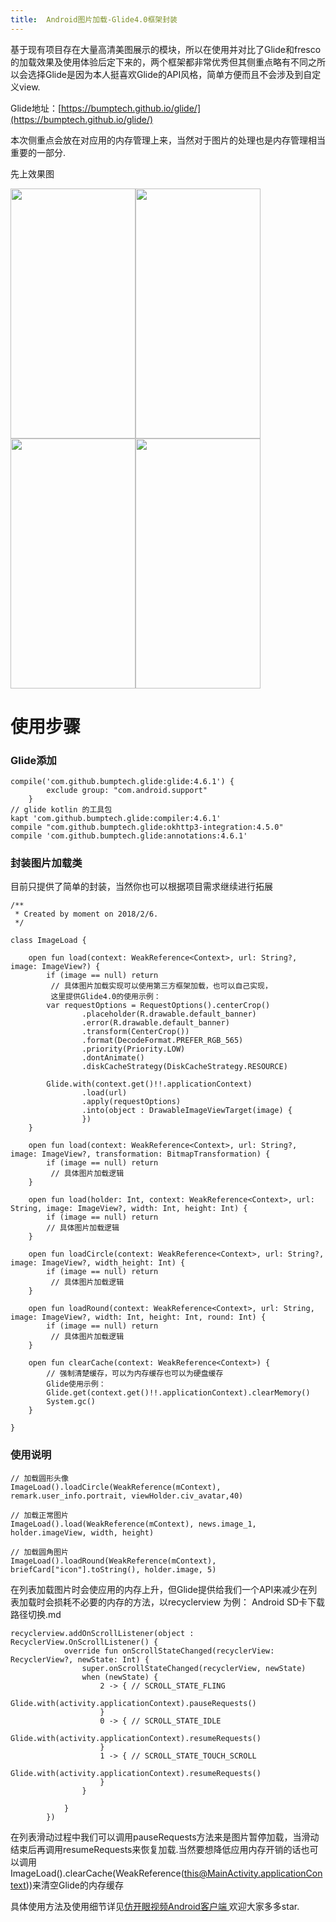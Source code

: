 ```yaml
---
title:	Android图片加载-Glide4.0框架封装
---
```

基于现有项目存在大量高清美图展示的模块，所以在使用并对比了Glide和fresco的加载效果及使用体验后定下来的，两个框架都非常优秀但其侧重点略有不同之所以会选择Glide是因为本人挺喜欢Glide的API风格，简单方便而且不会涉及到自定义view.

Glide地址：[https://bumptech.github.io/glide/](https://bumptech.github.io/glide/)

本次侧重点会放在对应用的内存管理上来，当然对于图片的处理也是内存管理相当重要的一部分.

先上效果图

<img width="200" height="400" src="https://github.com/momentslz/Eyepetizer/blob/master/img/meitu_list.png?raw=true"/><img width="200" height="400" src="https://github.com/momentslz/Eyepetizer/blob/master/img/meitu_detail_0.png?raw=true"/><img width="200" height="400" src="https://github.com/momentslz/Eyepetizer/blob/master/img/meitu_detai_1.png?raw=true"/><img width="200" height="400" src="https://github.com/momentslz/Eyepetizer/blob/master/img/meitu_preview.png?raw=true"/>

# 使用步骤

### Glide添加

```
compile('com.github.bumptech.glide:glide:4.6.1') {
        exclude group: "com.android.support"
    }
// glide kotlin 的工具包
kapt 'com.github.bumptech.glide:compiler:4.6.1'
compile "com.github.bumptech.glide:okhttp3-integration:4.5.0"
compile 'com.github.bumptech.glide:annotations:4.6.1'
```
### 封装图片加载类

目前只提供了简单的封装，当然你也可以根据项目需求继续进行拓展


```
/**
 * Created by moment on 2018/2/6.
 */

class ImageLoad {

    open fun load(context: WeakReference<Context>, url: String?, image: ImageView?) {
        if (image == null) return
         // 具体图片加载实现可以使用第三方框架加载，也可以自己实现，
         这里提供Glide4.0的使用示例：
        var requestOptions = RequestOptions().centerCrop()
                .placeholder(R.drawable.default_banner)
                .error(R.drawable.default_banner)
                .transform(CenterCrop())
                .format(DecodeFormat.PREFER_RGB_565)
                .priority(Priority.LOW)
                .dontAnimate()
                .diskCacheStrategy(DiskCacheStrategy.RESOURCE)

        Glide.with(context.get()!!.applicationContext)
                .load(url)
                .apply(requestOptions)
                .into(object : DrawableImageViewTarget(image) {
                })
    }

    open fun load(context: WeakReference<Context>, url: String?, image: ImageView?, transformation: BitmapTransformation) {
        if (image == null) return
         // 具体图片加载逻辑
    }

    open fun load(holder: Int, context: WeakReference<Context>, url: String, image: ImageView?, width: Int, height: Int) {
        if (image == null) return
        // 具体图片加载逻辑
    }

    open fun loadCircle(context: WeakReference<Context>, url: String?, image: ImageView?, width_height: Int) {
        if (image == null) return
         // 具体图片加载逻辑
    }

    open fun loadRound(context: WeakReference<Context>, url: String, image: ImageView?, width: Int, height: Int, round: Int) {
        if (image == null) return
         // 具体图片加载逻辑
    }

    open fun clearCache(context: WeakReference<Context>) {
        // 强制清楚缓存，可以为内存缓存也可以为硬盘缓存
        Glide使用示例：
        Glide.get(context.get()!!.applicationContext).clearMemory()
        System.gc()
    }

}
```

### 使用说明

```
// 加载圆形头像
ImageLoad().loadCircle(WeakReference(mContext), remark.user_info.portrait, viewHolder.civ_avatar,40)

// 加载正常图片
ImageLoad().load(WeakReference(mContext), news.image_1, holder.imageView, width, height)

// 加载圆角图片
ImageLoad().loadRound(WeakReference(mContext), briefCard["icon"].toString(), holder.image, 5)

```

在列表加载图片时会使应用的内存上升，但Glide提供给我们一个API来减少在列表加载时会损耗不必要的内存的方法，以recyclerview 为例：
Android SD卡下载路径切换.md
```
recyclerview.addOnScrollListener(object : RecyclerView.OnScrollListener() {
            override fun onScrollStateChanged(recyclerView: RecyclerView?, newState: Int) {
                super.onScrollStateChanged(recyclerView, newState)
                when (newState) {
                    2 -> { // SCROLL_STATE_FLING
                        Glide.with(activity.applicationContext).pauseRequests()
                    }
                    0 -> { // SCROLL_STATE_IDLE
                        Glide.with(activity.applicationContext).resumeRequests()
                    }
                    1 -> { // SCROLL_STATE_TOUCH_SCROLL
                        Glide.with(activity.applicationContext).resumeRequests()
                    }
                }

            }
        })
```

在列表滑动过程中我们可以调用pauseRequests方法来是图片暂停加载，当滑动结束后再调用resumeRequests来恢复加载.当然要想降低应用内存开销的话也可以调用ImageLoad().clearCache(WeakReference(this@MainActivity.applicationContext))来清空Glide的内存缓存

具体使用方法及使用细节详见[仿开眼视频Android客户端 ](https://github.com/momentslz/Eyepetizer/blob/master/app/src/main/java/com/moment/eyepetizer/utils/ImageLoad.kt)欢迎大家多多star.
